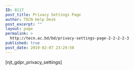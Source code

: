 ```yaml
---
ID: 8117
post_title: Privacy Settings Page
author: TECN Help Desk
post_excerpt: ""
layout: page
permalink: >
  http://tecn.ac.bd/bd/privacy-settings-page-2-2-2-2-3
published: true
post_date: 2019-02-07 23:29:58
---
```

[njt_gdpr_privacy_settings]